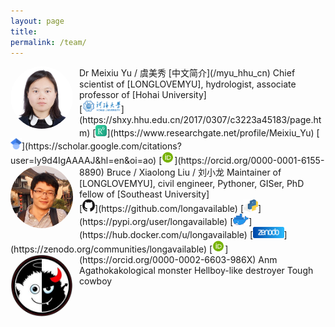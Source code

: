 ```yaml
---
layout: page
title: 
permalink: /team/
---
```


<style>
.avatar {
  vertical-align: middle;
  width: 100px;
  height: 100px;
  border-radius: 50%;
}
.image-right {
  display: block;
  margin-left: auto;
  margin-right: auto;
  float: right;
}

.image-left {
  display: block;
  margin-left: auto;
  margin-right: 10px;
  float: left;
}
image::after
</style>

<img src="/assets/pics/myu.jpg" alt="Avatar" class="avatar image-left">
Dr Meixiu Yu / 虞美秀  
[中文简介](/myu_hhu_cn)  
Chief scientist of [LONGLOVEMYU], hydrologist, associate professor of [Hohai University]<br>
[<img src="/assets/pics/hhu_20k.png" height="20" title="Hohai University">](https://shxy.hhu.edu.cn/2017/0307/c3223a45183/page.htm)
[<img src="/assets/pics/ResearchGate-6k.png" height="18" title="Research Gate">](https://www.researchgate.net/profile/Meixiu_Yu)
[<img src="/assets/pics/GoogleScholar-4k.png" height="18" title="Google Scholar">](https://scholar.google.com/citations?user=ly9d4IgAAAAJ&hl=en&oi=ao)
[<img src="/assets/pics/orcid-4k.png" height="20" title="ORCID">](https://orcid.org/0000-0001-6155-8890)
<span id="badgeCont469"><script type="text/javascript" src="https://publons.com/mashlets?el=badgeCont469&rid=ABB-2344-2020&size=small"></script></span>

<img src="/assets/pics/bruce.jpg" alt="Avatar" class="avatar image-left">
Bruce / Xiaolong Liu / 刘小龙  
Maintainer of [LONGLOVEMYU], civil engineer, Pythoner, GISer, PhD fellow of [Southeast University]<br>
[<img src="/assets/pics/github_marker_32px.png" height="20" title="GitHub">](https://github.com/longavailable)
[<img src="/assets/pics/pypi_4k.png" height="20" title="PyPI">](https://pypi.org/user/longavailable)
[<img src="/assets/pics/docker_Moby-logo_4k.png" height="18" title="Docker Hub">](https://hub.docker.com/u/longavailable)
[<img src="/assets/pics/zenodo.svg" height="18" title="Zenodo">](https://zenodo.org/communities/longavailable)
[<img src="/assets/pics/orcid-4k.png" height="20" title="ORCID">](https://orcid.org/0000-0002-6603-986X)

<img src="/assets/pics/goodevil.jpg" alt="Avatar" class="avatar image-left">
Anm  
Agathokakological monster  
Hellboy-like destroyer  
Tough cowboy

[LONGLOVEMYU]: https://www.longlovemyu.tk/
[Hohai University]: https://en.hhu.edu.cn/
[Southeast University]: https://www.seu.edu.cn/english/



